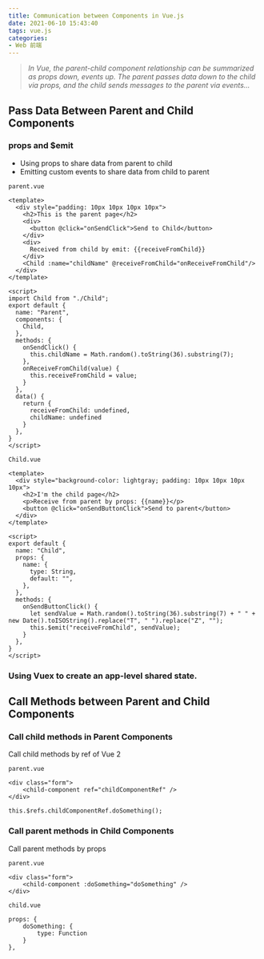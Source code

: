 ```yaml
---
title: Communication between Components in Vue.js
date: 2021-06-10 15:43:40
tags: vue.js
categories:
- Web 前端
---
```


> *In Vue, the parent-child component relationship can be summarized as props down, events up. The parent passes data down to the child via props, and the child sends messages to the parent via events...*

## Pass Data Between Parent and Child Components

### props and $emit

- Using props to share data from parent to child
- Emitting custom events to share data from child to parent

`parent.vue`

```vue
<template>
  <div style="padding: 10px 10px 10px 10px">
    <h2>This is the parent page</h2>
    <div>
      <button @click="onSendClick">Send to Child</button>
    </div>
    <div>
      Received from child by emit: {{receiveFromChild}}
    </div>
    <Child :name="childName" @receiveFromChild="onReceiveFromChild"/>
  </div>
</template>

<script>
import Child from "./Child";
export default {
  name: "Parent",
  components: {
    Child,
  },
  methods: {
    onSendClick() {
      this.childName = Math.random().toString(36).substring(7);
    },
    onReceiveFromChild(value) {
      this.receiveFromChild = value;
    }
  },
  data() {
    return {
      receiveFromChild: undefined,
      childName: undefined
    }
  },
}
</script>
```

`Child.vue`

```vue
<template>
  <div style="background-color: lightgray; padding: 10px 10px 10px 10px">
    <h2>I'm the child page</h2>
    <p>Receive from parent by props: {{name}}</p>
    <button @click="onSendButtonClick">Send to parent</button>
  </div>
</template>

<script>
export default {
  name: "Child",
  props: {
    name: {
      type: String,
      default: "",
    },
  },
  methods: {
    onSendButtonClick() {
      let sendValue = Math.random().toString(36).substring(7) + " " + new Date().toISOString().replace("T", " ").replace("Z", "");
      this.$emit("receiveFromChild", sendValue);
    }
  },
}
</script>
```

### Using Vuex to create an app-level shared state.

## Call Methods between Parent and Child Components

### Call child methods in Parent Components

Call child methods by ref of Vue 2

`parent.vue`

```vue
<div class="form">                          
    <child-component ref="childComponentRef" />                
</div>
```

```vue
this.$refs.childComponentRef.doSomething();
```

### Call parent methods  in Child Components

Call parent methods by props

`parent.vue`

```vue
<div class="form">                          
    <child-component :doSomething="doSomething" />           
</div>
```

`child.vue`

```vue
props: {
    doSomething: {
    	type: Function
    }
},
```

